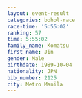 ```yaml
---
layout: event-result 
categories: bohol-race 
race-time: '5:55:02'
ranking: 57
time: 5:55:02
family_name: Komatsu
first_name: Jin
gender: Male
birthdate: 1989-10-04
nationality: JPN
bib_number: 2125
city: Metro Manila
---
```

